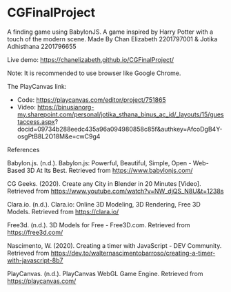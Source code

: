 # CGFinalProject
A finding game using BabylonJS. A game inspired by Harry Potter with a touch of the modern scene.
Made By Chan Elizabeth 2201797001 & Jotika Adhisthana 2201796655

Live demo: https://chanelizabeth.github.io/CGFinalProject/

Note: It is recommended to use browser like Google Chrome.

The PlayCanvas link: 
- Code: https://playcanvas.com/editor/project/751865
- Video: https://binusianorg-my.sharepoint.com/personal/jotika_sthana_binus_ac_id/_layouts/15/guestaccess.aspx?   
docid=09734b288eedc435a96a094980858c85f&authkey=AfcoDgB4Y-osgPtB8L2O18M&e=cwC9g4

References

Babylon.js. (n.d.). Babylon.js: Powerful, Beautiful, Simple, Open - Web-Based 3D At Its Best. 
	Retrieved from https://www.babylonjs.com/

CG Geeks. (2020). Create any City in Blender in 20 Minutes [Video]. Retrieved from 
	https://www.youtube.com/watch?v=NW_djQS_N8U&t=1238s

Clara.io. (n.d.). Clara.io: Online 3D Modeling, 3D Rendering, Free 3D Models. Retrieved from 
	https://clara.io/

Free3d. (n.d.).  3D Models for Free - Free3D.com. Retrieved from https://free3d.com/

Nascimento, W. (2020). Creating a timer with JavaScript - DEV Community. Retrieved 
	from https://dev.to/walternascimentobarroso/creating-a-timer-with-javascript-8b7

PlayCanvas. (n.d.). PlayCanvas WebGL Game Engine. Retrieved from 
	https://playcanvas.com/
